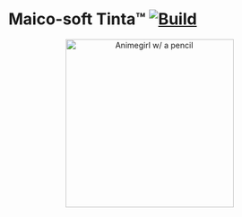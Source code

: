 # Maico-soft Tinta™ [![Build](https://github.com/Frombull/Tinta/actions/workflows/dotnet.yml/badge.svg)](https://github.com/Frombull/Tinta/actions)

<p align="center">
  <img src="https://github.com/Frombull/Tinta/assets/42249455/c1a51b2c-e352-4e2f-8f91-6596a735b498" alt="Animegirl w/ a pencil" width="300"/>
</p>
